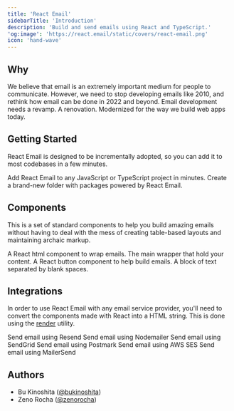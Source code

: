 ```yaml
---
title: 'React Email'
sidebarTitle: 'Introduction'
description: 'Build and send emails using React and TypeScript.'
'og:image': 'https://react.email/static/covers/react-email.png'
icon: 'hand-wave'
---
```


## Why

We believe that email is an extremely important medium for people to communicate. However, we need to stop developing emails like 2010, and rethink how email can be done in 2022 and beyond. Email development needs a revamp. A renovation. Modernized for the way we build web apps today.

## Getting Started

React Email is designed to be incrementally adopted, so you can add it to most codebases in a few minutes.

<CardGroup>
  <Card
    title="Automatic Setup"
    icon='download'
    href="/getting-started/automatic-setup"
  >
    Add React Email to any JavaScript or TypeScript project in minutes.
  </Card>
  <Card
    title="Manual Setup"
    icon='hammer'
    href="/getting-started/manual-setup"
  >
    Create a brand-new folder with packages powered by React Email.
  </Card>
</CardGroup>

## Components

This is a set of standard components to help you build amazing emails without having to deal with the mess of creating table-based layouts and maintaining archaic markup.

<CardGroup>
  <Card title="HTML" icon='file-code' href="/components/html">
    A React html component to wrap emails.
  </Card>
  <Card
    title="Container"
    icon='grid'
    href="/components/container"
  >
    The main wrapper that hold your content.
  </Card>
  <Card
    title="Button"
    icon='b'
    href="/components/button"
  >
    A React button component to help build emails.
  </Card>
  <Card title="Text" icon='text-size' href="/components/text">
    A block of text separated by blank spaces.
  </Card>
</CardGroup>

## Integrations

In order to use React Email with any email service provider, you'll need to convert the components made with React into a HTML string. This is done using the [render](/utilities/render) utility.

<CardGroup>
  <Card title="Resend" href="/integrations/resend">
    Send email using Resend
  </Card>
  <Card title="Nodemailer" href="/integrations/nodemailer">
    Send email using Nodemailer
  </Card>
  <Card title="SendGrid" href="/integrations/sendgrid">
    Send email using SendGrid
  </Card>
  <Card title="Postmark" href="/integrations/postmark">
    Send email using Postmark
  </Card>
  <Card title="AWS SES" href="/integrations/aws-ses">
    Send email using AWS SES
  </Card>
  <Card title="MailerSend" href="/integrations/mailersend">
    Send email using MailerSend
  </Card>
</CardGroup>


## Authors

- Bu Kinoshita ([@bukinoshita](https://twitter.com/bukinoshita))
- Zeno Rocha ([@zenorocha](https://twitter.com/zenorocha))
